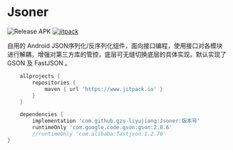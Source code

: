 # Jsoner

![Release APK](https://github.com/gzu-liyujiang/Jsoner/workflows/Release%20APK/badge.svg)
[![jitpack](https://jitpack.io/v/gzu-liyujiang/Jsoner.svg)](https://jitpack.io/#gzu-liyujiang/Jsoner)

自用的 Android JSON序列化/反序列化组件，面向接口编程，使用接口对各模块进行解耦，增强对第三方库的管控，底层可无缝切换底层的具体实现。默认实现了 GSON 及 FastJSON 。

```groovy
    allprojects {
        repositories {
            maven { url 'https://www.jitpack.io' }
        }
    }
```

```groovy
    dependencies {
        implementation 'com.github.gzu-liyujiang:Jsoner:版本号'
        runtimeOnly 'com.google.code.gson:gson:2.8.6'
        //runtimeOnly 'com.alibaba:fastjson:1.2.70'
}
```
